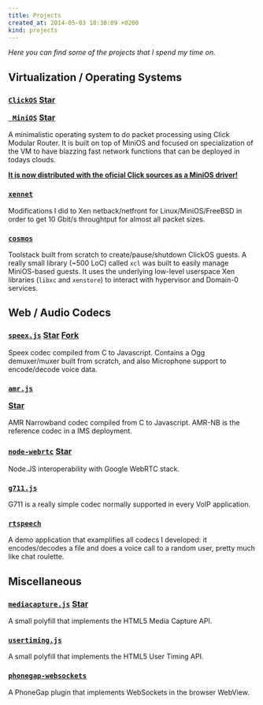 ```yaml
---
title: Projects
created_at: 2014-05-03 18:30:09 +0200
kind: projects
---
```


*Here you can find some of the projects that I spend my time on.*

Virtualization / Operating Systems
----------------------------------

<h3 class="project">
<a href="https://github.com/cnplab/clickos"><code>ClickOS</code></a>
<a href="https://github.com/cnplab/clickos" class="github-button" data-icon="octicon-star"
  data-count-href="/cnplab/clickos/stargazers" data-count-api="/repos/cnplab/clickos#stargazers_count">Star</a>

<a href="https://github.com/cnplab/clickos"><code>    MiniOS</code></a>
<a href="https://github.com/cnplab/clickos" class="github-button" data-icon="octicon-star"
  data-count-href="/cnplab/clickos/stargazers" data-count-api="/repos/cnplab/clickos#stargazers_count">Star</a>

</h3>

A minimalistic operating system to do packet processing using
Click Modular Router. It is built on top of MiniOS and focused on specialization of the VM to have blazzing fast network functions that can be deployed in todays clouds. 
<p><b><u>It is now distributed with the oficial Click sources as a MiniOS driver!</u></b></p>

<h3 class="project">
<a href="https://github.com/cnplab/xennet"><code>xennet</code></a>
</h3>

Modifications I did to Xen netback/netfront for Linux/MiniOS/FreeBSD
in order to get 10 Gbit/s throughtput for almost all packet sizes.

<h3 class="project">
<a href="https://github.com/cnplab/cosmos"><code>cosmos</code></a>
</h3>

Toolstack built from scratch to create/pause/shutdown ClickOS guests. A really
small library (~500 LoC) called `xcl` was built to easily manage MiniOS-based guests. It uses the underlying low-level userspace Xen libraries (`libxc` and `xenstore`) to interact with hypervisor and Domain-0 services.


Web / Audio Codecs
------------------

<h3 class="project">
<a href="http://jpemartins.github.io/speex.js/"><code>speex.js</code></a>
<a href="https://github.com/jpemartins/speex.js" class="github-button" data-icon="octicon-star"
  data-count-href="/jpemartins/speex.js/stargazers" data-count-api="/repos/jpemartins/speex.js#stargazers_count">Star</a>
<a href="https://github.com/jpemartins/speex.js" class="github-button" data-icon="octicon-fork"
  data-count-href="/jpemartins/speex.js/forks" data-count-api="/repos/jpemartins/speex.js#forks_count">Fork</a>
</h3>

Speex codec compiled from C to Javascript. Contains a Ogg demuxer/muxer
built from scratch, and also Microphone support to encode/decode voice data.

<h3 class="project">

<a href="http://jpemartins.github.io/amr.js/"><code>amr.js</code></a>

<a href="https://github.com/jpemartins/amr.js" class="github-button" data-icon="octicon-star"
  data-count-href="/jpemartins/amr.js/stargazers" data-count-api="/repos/jpemartins/amr.js#stargazers_count">Star</a>
</h3>

AMR Narrowband codec compiled from C to Javascript. AMR-NB is the reference 
codec in a IMS deployment.

<h3 class="project">
<a href="https://github.com/jpemartins/node-webrtc"><code>node-webrtc</code></a>
<a href="https://github.com/jpemartins/node-webrtc" class="github-button" data-icon="octicon-star"
  data-count-href="/jpemartins/node-webrtc/stargazers" data-count-api="/repos/jpemartins/node-webrtc#stargazers_count">Star</a>

</h3>

Node.JS interoperability with Google WebRTC stack.

<h3 class="project"><a href="http://code.ua.pt/projects/g711-js"><code>g711.js</code></a></h3>

G711 is a really simple codec normally supported in every VoIP application.

<h3 class="project"><a href="http://code.ua.pt/projects/rtspeech"><code>rtspeech</code></a></h3>

A demo application that examplifies all codecs I developed: it encodes/decodes a file and does a voice call to a random user, pretty much like chat roulette.

Miscellaneous
-------------

<h3 class="project">
<a href="http://jpemartins.github.io/mediacapture.js"><code>mediacapture.js</code></a>
<a href="https://github.com/jpemartins/mediacapture.js" class="github-button" data-icon="octicon-star"
  data-count-href="/jpemartins/mediacapture.js/stargazers" data-count-api="/repos/jpemartins/mediacapture.js#stargazers_count">Star</a>
</h3>

A small polyfill that implements the HTML5 Media Capture API.

<h3 class="project"><a href="https://github.com/jpemartins/usertiming.js"><code>usertiming.js</code></a></h3>

A small polyfill that implements the HTML5 User Timing API.

<h3 class="project"><a href="https://github.com/jpemartins/phonegap-websockets"><code>phonegap-websockets</code></a></h3>

A PhoneGap plugin that implements WebSockets in the browser WebView. 

<script async defer id="github-bjs" src="https://buttons.github.io/buttons.js"></script>
